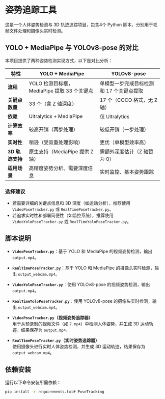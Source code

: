 # 姿势追踪工具

这是一个人体姿势检测与 3D 轨迹追踪项目，包含4个 Python 脚本，分别用于视频文件处理和摄像头实时检测。

## YOLO + MediaPipe 与 YOLOv8-pose 的对比

本项目提供了两种姿势检测实现方式，以下是对比分析：

| **特性**               | **YOLO + MediaPipe**                          | **YOLOv8-pose**                          |
|-----------------------|----------------------------------------------|-----------------------------------------|
| **流程**              | YOLO 检测目标框，MediaPipe 提取 33 个关键点    | 单模型一步完成目标检测和 17 个关键点提取 |
| **关键点数量**         | 33 个（含 Z 轴深度）                          | 17 个（COCO 格式，无 Z 轴）             |
| **依赖**              | Ultralytics + MediaPipe                      | 仅 Ultralytics                         |
| **计算效率**           | 较高开销（两步处理）                          | 较低开销（一步处理）                    |
| **实时性**            | 稍逊（受双重处理影响）                        | 更优（单模型效率高）                    |
| **3D 轨迹支持**        | 原生支持（MediaPipe 提供 Z 轴）               | 需额外深度估计（Z 轴暂为 0）            |
| **适用场景**           | 高精度姿势分析、需要深度信息                  | 实时监控、基本姿势跟踪                  |

### 选择建议
- 若需要详细的关键点信息和 3D 深度（如运动分析），推荐使用 `VideoPoseTracker.py` 或 `RealTimePoseTracker.py`。
- 若追求实时性和部署简便性（如监控系统），推荐使用 `VideoYoloPoseTracker.py` 或 `RealTimeYoloPoseTracker.py`。

## 脚本说明
- **`VideoPoseTracker.py`**：基于 YOLO 和 MediaPipe 的视频姿势检测，输出 `output.mp4`。
- **`RealTimePoseTracker.py`**：基于 YOLO 和 MediaPipe 的摄像头实时检测，输出 `output_webcam.mp4`。
- **`VideoYoloPoseTracker.py`**：使用 YOLOv8-pose 的视频姿势检测，输出 `output.mp4`。
- **`RealTimeYoloPoseTracker.py`**：使用 YOLOv8-pose 的摄像头实时检测，输出 `output_webcam.mp4`。

- **`VideoPoseTracker.py`（视频姿势追踪器）**  
  用于从预录制的视频文件（如 `7.mp4`）中检测人体姿势，并生成 3D 运动轨迹，结果保存为 `output.mp4`。

- **`RealTimePoseTracker.py`（实时姿势追踪器）**  
  使用摄像头进行实时人体姿势检测，并生成 3D 运动轨迹，结果保存为 `output_webcam.mp4`。

## 依赖安装

运行以下命令安装所需依赖：

```bash
pip install -r requirements.txt# PoseTracking
